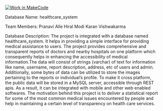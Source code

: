 [![Work in MakeCode](https://classroom.github.com/assets/work-in-make-code-c53f0c86300af1a64cdd5dc830e2509efd17c8cb483a722cacaee84d10eb8ec9.svg)](https://classroom.github.com/online_ide?assignment_repo_id=5817036&assignment_repo_type=AssignmentRepo)

Database Name:
healthcare_system

Team Members:
Pranavi Alle
Hiral Modi
Karan Vishwakarma

Database Description:
The project is integrated with a database named healthcare_system. It helps in providing a simple interface for providing medical assistance to users. The project provides comprehensive and transparent reports of doctors and nearby hospitals on one platform which consequently helps in enhancing the accessibility of medical information.The data will consist of strings (varchar) of text for information like name, username, report description, address, etc of users and admin. Additionally, some bytes of data can be utilized to store the images pertaining to the reports or individual’s profile. To make it cross platform, the public data will be stored in a MySQL server, accessible through REST apis. As a result, it can be integrated with mobile and other web enabled softwares. The motivation behind this project is to deliver a statistical report for some of the most common medical issues encountered by people and help in maintaining a certain level of transparency on health care services.
